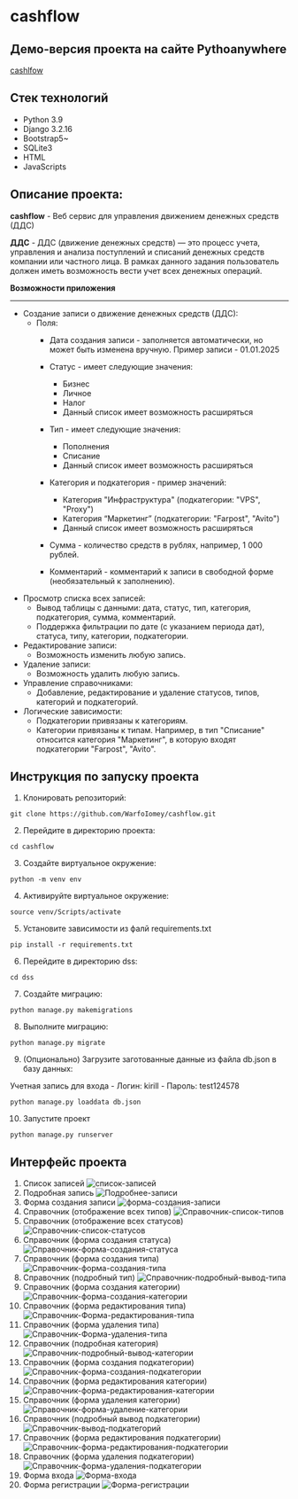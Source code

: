 # cashflow
## Демо-версия проекта на сайте Pythoanywhere

[cashlfow](https://warfolomey.pythonanywhere.com/)

## Стек технологий
- Python 3.9
- Django 3.2.16
- Bootstrap5~
- SQLite3
- HTML
- JavaScripts
## Описание проекта:

**cashflow** - Веб сервис для управления движением денежных средств (ДДС)

**ДДС** - ДДС (движение денежных средств) — это процесс учета, управления и анализа поступлений и списаний денежных средств компании или частного лица. В рамках данного задания пользователь должен иметь возможность вести учет всех денежных операций.

**Возможности приложения**
____

- Создание записи  о движение денежных средств (ДДС):
  - Поля:
    - Дата создания записи - заполняется автоматически, но может быть изменена вручную. Пример записи - 01.01.2025
    - Статус - имеет следующие значения:

        - Бизнес
        - Личное
        - Налог
        - Данный список имеет возможность расширяться
    - Тип - имеет следующие значения:
      - Пополнения
      - Списание
      - Данный список имеет возможность расширяться
    - Категория и подкатегория - пример значений:
      - Категория "Инфраструктура" (подкатегории: "VPS", "Proxy")
      - Категория “Маркетинг” (подкатегории: "Farpost", "Avito")
      - Данный список имеет возможность расширяться
    - Сумма - количество средств в рублях, например, 1 000 рублей.
    - Комментарий - комментарий к записи в свободной форме (необязательный к заполнению).
- Просмотр списка всех записей:
  - Вывод таблицы с данными: дата, статус, тип, категория, подкатегория, сумма, комментарий.
  - Поддержка фильтрации  по дате (с указанием периода дат), статуса, типу, категории, подкатегории.
- Редактирование записи:
  - Возможность изменить любую запись.
- Удаление записи:
  - Возможность удалить любую запись.
- Управление справочниками:
  - Добавление, редактирование и удаление статусов, типов, категорий и подкатегорий.
- Логические зависимости:
  - Подкатегории привязаны к категориям.
  - Категории привязаны к типам. Например, в тип "Списание" относится категория "Маркетинг", в которую входят подкатегории "Farpost", "Avito".

## Инструкция по запуску проекта

1. Клонировать репозиторий:
```
git clone https://github.com/WarfoIomey/cashflow.git
```
2. Перейдите в директорию проекта:
```
cd cashflow
```
3. Создайте виртуальное окружение:
```
python -m venv env
```
4. Активируйте виртуальное окружение:
```
source venv/Scripts/activate
```
5. Установите зависимости из фалй requirements.txt
```
pip install -r requirements.txt
```
6. Перейдите в директорию dss:
```
cd dss
```
7. Создайте миграцию:
```
python manage.py makemigrations
```
8. Выполните миграцию:
```
python manage.py migrate
```
9. (Опционально) Загрузите заготованные данные из файла db.json в базу данных:

  Учетная запись для входа
    - Логин: kirill
    - Пароль: test124578
```
python manage.py loaddata db.json
```
10.  Запустите проект
```
python manage.py runserver
```
## Интерфейс проекта
1. Список записей
![список-записей](/screenshot/image.png)
2. Подробная запись
![Подробнее-записи](/screenshot/image-1.png)
3. Форма создания записи
![форма-создания-записи](/screenshot/image-4.png)
4. Справочник (отображение всех типов)
![Справочник-список-типов](/screenshot/image-2.png)
5. Справочник (отображение всех статусов)
![Справочник-список-статусов](/screenshot/image-3.png)
6. Справочник (форма создания статуса)
![Справочник-форма-создания-статуса](/screenshot/image-5.png)
7. Справочник (форма создания типа)
![Справочник-форма-создания-типа](/screenshot/image-6.png)
8. Справочник (подробный тип)
![Справочник-подробный-вывод-типа](/screenshot/image-7.png)
9. Справочник (форма создания категории)
![Справочник-форма-создания-категории](/screenshot/image-8.png)
10. Справочник (форма редактирования типа)
![Справочник-Форма-редактирования-типа](/screenshot/image-9.png)
11. Справочник (форма удаления типа)
![Справочник-Форма-удаления-типа]((/screenshot/image-10.png))
12. Справочник (подробная категория)
![Справочник-подробный-вывод-категории](/screenshot/image-11.png)
13. Справочник (форма создания подкатегории)
![Справочник-форма-создания-подкатегории](/screenshot/image-12.png)
14. Справочник (форма редактирования категории)
![Справочник-форма-редактирования-категории](/screenshot/image-13.png)
15. Справочник (форма удаления категории)
![Справочник-форма-удаление-категории](/screenshot/image-14.png)
16. Справочник (подробный вывод подкатегории)
![Справочник-вывод-подкатегорий](/screenshot/image-15.png)
17. Справочник (форма редактирования подкатегории)
![Справочник-форма-редактирования-подкатегории](/screenshot/image-16.png)
18. Справочник (форма удаления подкатегории)
![Справочник-форма-удаления-подкатегории](/screenshot/image-17.png)
19. Форма входа
![Форма-входа](/screenshot/image-19.png)
20. Форма регистрации
![Форма-регистрации](/screenshot/image-20.png)